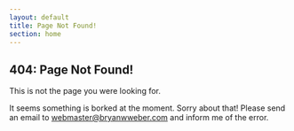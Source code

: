 ```yaml
---
layout: default
title: Page Not Found!
section: home
---
```

404: Page Not Found!
---------------------


This is not the page you were looking for.

It seems something is borked at the moment. Sorry about that! Please send an email to 
[webmaster@bryanwweber.com](mailto:webmaster@bryanwweber.com) and inform me of the error.